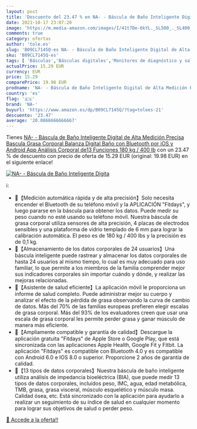 ```yaml
---
layout: post
title: 'Descuento del 23.47 % en NA- - Báscula de Baño Inteligente Digita'
date: 2021-10-17 23:07:20
image: 'https://m.media-amazon.com/images/I/41t7De-6kYL._SL500_._SL400_.jpg'
comments: true
category: ofertas
author: 'tole.es'
slug: 'B09CL7145Q-es NA- - Báscula de Baño Inteligente Digital de Alta Medición...'
sku: 'B09CL7145Q-es'
tags: [ 'Básculas','Básculas digitales','Monitores de diagnóstico y salud','Salud y cuidado personal','Suministros y equipamiento médico','android','na-', ]
actualPrice: 15.29 EUR
currency: EUR
price: 15.29
comparePrice: 19.98 EUR
prodname: 'NA- - Báscula de Baño Inteligente Digital de Alta Medición Precisa  Bascula Grasa Corporal  Balanza Digital Baño con Bluetooth por iOS y Android App  Análisis Corporal de13 Funciones  180 kg / 400 lb'
country: 'es'
flag: '🇪🇸'
brand: 'NA-'
buyurl: 'https://www.amazon.es/dp/B09CL7145Q/?tag=tolees-21'
descuento: '23.47'
average: '20.0866666666667'
---
```


Tienes [NA- - Báscula de Baño Inteligente Digital de Alta Medición Precisa  Bascula Grasa Corporal  Balanza Digital Baño con Bluetooth por iOS y Android App  Análisis Corporal de13 Funciones  180 kg / 400 lb](https://www.amazon.es/dp/B09CL7145Q/?tag=tolees-21) con un 23.47 % de descuento con precio de oferta de 15.29 EUR (original: 19.98 EUR) en el siguiente enlace!

[![NA- - Báscula de Baño Inteligente Digita](https://m.media-amazon.com/images/I/41t7De-6kYL._SL500_._SL400_.jpg)](https://www.amazon.es/dp/B09CL7145Q/?tag=tolees-21)

ℹ️:

- 🏃【Medición automática rápida y de alta precisión】Solo necesita encender el Bluetooth de su teléfono móvil y la APLICACIÓN "Fitdays", y luego pararse en la báscula para obtener los datos. Puede medir su peso cuando no esté usando su teléfono móvil. Nuestra báscula de grasa corporal utiliza sensores de alta precisión, 4 placas de electrodos sensibles y una plataforma de vidrio templado de 6 mm para lograr la calibración automática. El peso es de 180 kg / 400 lbs y la precisión es de 0,1 kg.
- 🏃【Almacenamiento de los datos corporales de 24 usuarios】Una báscula inteligente puede rastrear y almacenar los datos corporales de hasta 24 usuarios al mismo tiempo, lo cual es muy adecuado para uso familiar, lo que permite a los miembros de la familia comprender mejor sus indicadores corporales sin importar cuándo y dónde, y realizar las mejoras relacionadas.
- 🏃【Asistente de salud eficiente】La aplicación móvil le proporciona un informe de salud completo. Puede administrar mejor su cuerpo y analizar el efecto de la pérdida de grasa observando la curva de cambio de datos. Más del 70% de las familias europeas prefieren elegir escalas de grasa corporal. Más del 93% de los evaluadores creen que usar una escala de grasa corporal les permite perder grasa y ganar músculo de manera más eficiente.
- 🏃【Ampliamente compatible y garantía de calidad】Descargue la aplicación gratuita "Fitdays" de Apple Store o Google Play, que está sincronizada con las aplicaciones Apple Health, Google Fit y Fitbit. La aplicación "Fitdays" es compatible con Bluetooth 4.0 y es compatible con Android 6.0 e IOS 8.0 o superior. Proporcione 2 años de garantía de calidad.
- 🏃【13 tipos de datos corporales】Nuestra báscula de baño inteligente utiliza análisis de impedancia bioeléctrica (BIA), que puede medir 13 tipos de datos corporales, incluidos peso, IMC, agua, edad metabólica, TMB, grasa, grasa visceral, músculo esquelético y músculo masa. Calidad ósea, etc. Está sincronizado con la aplicación para ayudarlo a realizar un seguimiento de su índice de salud en cualquier momento para lograr sus objetivos de salud o perder peso.

[🛒 Accede a la oferta!!](https://www.amazon.es/dp/B09CL7145Q/?tag=tolees-21)
